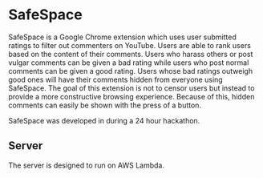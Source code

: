 # SafeSpace

SafeSpace is a Google Chrome extension which uses user submitted ratings to filter out commenters on YouTube.
Users are able to rank users based on the content of their comments.
Users who harass others or post vulgar comments can be given a bad rating while users who post normal comments can be given a good rating.
Users whose bad ratings outweigh good ones will have their comments hidden from everyone using SafeSpace.
The goal of this extension is not to censor users but instead to provide a more constructive browsing experience.
Because of this, hidden comments can easily be shown with the press of a button.

SafeSpace was developed in during a 24 hour hackathon.

## Server

The server is designed to run on AWS Lambda.